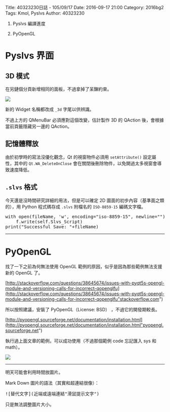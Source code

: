 Title: 40323230日誌 - 105/09/17
Date: 2016-09-17 21:00
Category: 2016bg2
Tags: Kmol, Pyslvs
Author: 40323230

1. Pyslvs 編譯進度

1. PyOpenGL

<!-- PELICAN_END_SUMMARY -->

Pyslvs 界面
===

3D 模式
---

在另鏈個分頁新增相同的面板，不過拿掉了呆鍊約束。

<img src="http://i.imgur.com/9GEGPzD.png" >

新的 Widget 名稱都改成 `_3d` 字尾以供辨識。

不過上方的 QMenuBar 必須應對這個改變，估計製作 3D 的 QAction 後，會根據當前頁籤隱藏另一邊的 QAction。

記憶體釋放
---

由於初學時的寫法沒優化觀念，Qt 的視窗物件必須用 `setAttribute()` 設定屬性，其中的 `Qt.WA_DeleteOnClose` 會在關閉後刪除物件，以免開過太多視窗會導致速度降低。

`.slvs` 格式
---

今天還是沒時間研究詳細的用法，但是可以確定 2D 圖面的初步內容（基準面之類的），用 Python 程式碼存成 `.slvs` 附檔名的 `ISO-8859-15` 編碼文字檔。

<pre class="brush: python">
with open(fileName, 'w', encoding="iso-8859-15", newline="") as f:
    f.write(self.Slvs_Script)
print("Successful Save: "+fileName)
</pre>

<hr>

PyOpenGL
===

找了一下之前為何無法使用 OpenGL 範例的原因，似乎是因為那些範例無法支援新的 OpenGL 了。

[http://stackoverflow.com/questions/38645674/issues-with-pyqt5s-opengl-module-and-versioning-calls-for-incorrect-qopenglfu](http://stackoverflow.com/questions/38645674/issues-with-pyqt5s-opengl-module-and-versioning-calls-for-incorrect-qopenglfu"stackoverflow.com")

所以按照建議，安裝了 PyOpenGL（License: BSD） ，不過它的開發期較長。

[http://pyopengl.sourceforge.net/documentation/installation.html](http://pyopengl.sourceforge.net/documentation/installation.html"pyopengl.sourceforge.net")

執行過上面文章的範例，可以成功使用（不過那個範例 code 忘記匯入 sys 和 math）。

<img src="http://i.imgur.com/hZf6lu2.png" >

<hr>

明天可能會利用時間放圖片。

Mark Down 圖片的語法（其實和超連結很像）：

<pre>
![替代文字](近端或遠端連結"滑鼠提示文字")
</pre>

只是無法調整圖片大小。